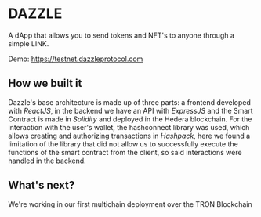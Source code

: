 # DAZZLE
A dApp that allows you to send tokens and NFT's to anyone through a simple LINK.

Demo: https://testnet.dazzleprotocol.com

## How we built it
Dazzle's base architecture is made up of three parts: a frontend developed with *ReactJS*, in the backend we have an API with *ExpressJS* and the Smart Contract is made in *Solidity* and deployed in the Hedera blockchain. For the interaction with the user's wallet, the hashconnect library was used, which allows creating and authorizing transactions in *Hashpack*, here we found a limitation of the library that did not allow us to successfully execute the functions of the smart contract from the client, so said interactions were handled in the backend.

## What's next?
We're working in our first multichain deployment over the TRON Blockchain
